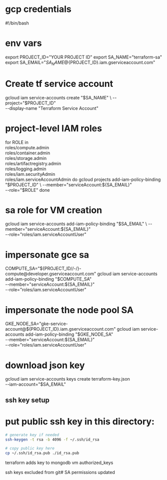 # gcp credentials

#!/bin/bash

# env vars
export PROJECT_ID="YOUR PROJECT ID"
export SA_NAME="terraform-sa"
export SA_EMAIL="${SA_NAME}@${PROJECT_ID}.iam.gserviceaccount.com"

# Create tf service account
gcloud iam service-accounts create "$SA_NAME" \
  --project="$PROJECT_ID" \
  --display-name "Terraform Service Account"

# project-level IAM roles
for ROLE in \
  roles/compute.admin \
  roles/container.admin \
  roles/storage.admin \
  roles/artifactregistry.admin \
  roles/logging.admin \
  roles/iam.securityAdmin \
  roles/iam.serviceAccountAdmin
do
  gcloud projects add-iam-policy-binding "$PROJECT_ID" \
    --member="serviceAccount:${SA_EMAIL}" \
    --role="$ROLE"
done

# sa role for VM creation
gcloud iam service-accounts add-iam-policy-binding "$SA_EMAIL" \
  --member="serviceAccount:${SA_EMAIL}" \
  --role="roles/iam.serviceAccountUser"

# impersonate gce sa
COMPUTE_SA="${PROJECT_ID//-/}-compute@developer.gserviceaccount.com"
gcloud iam service-accounts add-iam-policy-binding "$COMPUTE_SA" \
  --member="serviceAccount:${SA_EMAIL}" \
  --role="roles/iam.serviceAccountUser"

# impersonate the node pool SA
GKE_NODE_SA="gke-service-account@${PROJECT_ID}.iam.gserviceaccount.com"
gcloud iam service-accounts add-iam-policy-binding "$GKE_NODE_SA" \
  --member="serviceAccount:${SA_EMAIL}" \
  --role="roles/iam.serviceAccountUser"

#  download json key
gcloud iam service-accounts keys create terraform-key.json \
  --iam-account="$SA_EMAIL"

## ssh key setup

# put public ssh key in this directory:

```bash
# generate key if needed
ssh-keygen -t rsa -b 4096 -f ~/.ssh/id_rsa

# copy public key here
cp ~/.ssh/id_rsa.pub ./id_rsa.pub
```

terraform adds key to mongodb vm authorized_keys

ssh keys excluded from git# SA permissions updated
